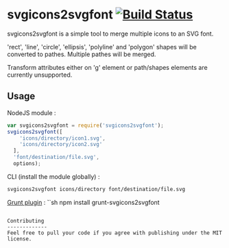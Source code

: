 svgicons2svgfont [![Build Status](https://travis-ci.org/nfroidure/svgicons2svgfont.png?branch=master)](https://travis-ci.org/nfroidure/svgicons2svgfont)
============
svgicons2svgfont is a simple tool to merge multiple icons to an SVG font.

'rect', 'line', 'circle', 'ellipsis', 'polyline' and 'polygon' shapes will be
 converted to pathes. Multiple pathes will be merged.

Transform attributes either on 'g' element or path/shapes elements are
 currently unsupported.

Usage
-------------
NodeJS module :
```js
var svgicons2svgfont = require('svgicons2svgfont');
svgicons2svgfont([
    'icons/directory/icon1.svg',
    'icons/directory/icon2.svg'
  ],
  'font/destination/file.svg',
  options);
```
CLI (install the module globally) :
```sh
svgicons2svgfont icons/directory font/destination/file.svg
```

[Grunt plugin](https://github.com/nfroidure/grunt-svgicons2svgfont) :
̀``sh
npm install grunt-svgicons2svgfont
```

Contributing
-------------
Feel free to pull your code if you agree with publishing under the MIT license.

